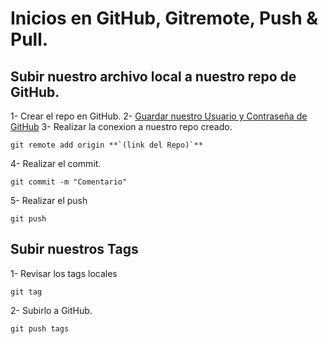 # Inicios en GitHub, Gitremote, Push & Pull.
## Subir nuestro archivo local a nuestro repo de GitHub.
1- Crear el repo en GitHub.
2- [Guardar nuestro Usuario y Contraseña de GitHub](https://docs.github.com/en/get-started/git-basics/caching-your-github-credentials-in-git#platform-linux)
3- Realizar la conexion a nuestro repo creado.
```
git remote add origin **`(link del Repo)`**
```

4- Realizar el commit.
```
git commit -m "Comentario"
```

5- Realizar el push
```
git push
```

## Subir nuestros Tags
1- Revisar los tags locales
```
git tag
```

2- Subirlo a GitHub.
```
git push tags
```

